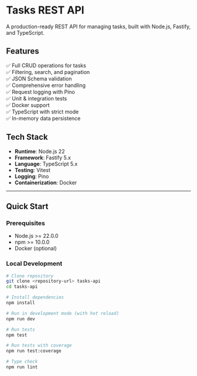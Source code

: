 # Tasks REST API

A production-ready REST API for managing tasks, built with Node.js, Fastify, and TypeScript.

## Features

✅ Full CRUD operations for tasks  
✅ Filtering, search, and pagination  
✅ JSON Schema validation  
✅ Comprehensive error handling  
✅ Request logging with Pino  
✅ Unit & integration tests  
✅ Docker support  
✅ TypeScript with strict mode  
✅ In-memory data persistence

## Tech Stack

- **Runtime**: Node.js 22
- **Framework**: Fastify 5.x
- **Language**: TypeScript 5.x
- **Testing**: Vitest
- **Logging**: Pino
- **Containerization**: Docker

---

## Quick Start

### Prerequisites

- Node.js >= 22.0.0
- npm >= 10.0.0
- Docker (optional)

### Local Development

```bash
# Clone repository
git clone <repository-url> tasks-api
cd tasks-api

# Install dependencies
npm install

# Run in development mode (with hot reload)
npm run dev

# Run tests
npm test

# Run tests with coverage
npm run test:coverage

# Type check
npm run lint